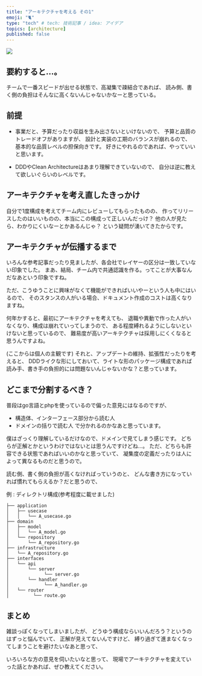 ```yaml
---
title: "アーキテクチャを考える その1"
emoji: "🐈"
type: "tech" # tech: 技術記事 / idea: アイデア
topics: [architecture]
published: false
---
```


![](https://storage.googleapis.com/zenn-user-upload/b67910b78d6de5fa5e272c1c.jpeg)

## 要約すると...。
チームで一番スピードが出せる状態で、高凝集で疎結合であれば、
読み側、書く側の負担はそんなに高くないんじゃないかなーと思っている。

## 前提
- 事業だと、予算だったり収益を生み出さないといけないので、
予算と品質のトレードオフがありますが、
設計と実装の工期のバランスが崩れるので、
基本的な品質レベルの担保向きです。
好きにやれるのであれば、やっていいと思います。

- DDDやClean Architectureはあまり理解できていないので、
自分は逆に教えて欲しいぐらいのレベルです。


## アーキテクチャを考え直したきっかけ
自分で1度構成を考えてチーム内にレビューしてもらったものの、
作ってリリースしたのはいいものの、本当にこの構成って正しいんだっけ？
他の人が見たら、わかりにくいなーとかあるんじゃ？
という疑問が湧いてきたからです。


## アーキテクチャが伝播するまで
いろんな参考記事だったり見ましたが、各会社でレイヤーの区分は一致していない印象でした。
まあ、結局、チーム内で共通認識を作る。ってことが大事なんだなあという印象ですね。

ただ、こうゆうことに興味がなくて機能ができればいいやーという人も中にはいるので、
そのスタンスの人がいる場合、ドキュメント作成のコストは高くなりますね。

何年かすると、最初にアーキテクチャを考えても、
退職や異動で作った人がいなくなり、構成は崩れていってしまうので、
ある程度縛れるようにしないといけないと思っているので、
難易度が高いアーキテクチャは採用しにくくなると思うんですよね。

(ここからは個人の主観です)
それと、アップデートの維持、拡張性だったりを考えると、
DDDライクな形にしておいて、ライトな形のパッケージ構成であれば
読み手、書き手の負担的には問題ないんじゃないかな？と思っています。

## どこまで分割するべき？
普段はgo言語とphpを使っているので偏った意見にはなるのですが、

- 構造体、インターフェース部分から読む人
- ドメインの括りで読む人
で分かれるのかなあと思っています。

僕はざっくり理解しているだけなので、ドメインで見てしまう感じです。
どちらが正解とかというわけではないとは思うんですけどね...。
ただ、どちらも許容できる状態であればいいのかなと思っていて、
凝集度の定義だったりは人によって異なるものだと思うので。

読む側、書く側の負担が高くなければっていうのと、
どんな書き方になっていれば慣れてもらえるか？だと思うので、

例 : ディレクトリ構成(参考程度に載せました)
```
├── application
│   ├── usecase
│   │   └── A_usecase.go
├── domain
│   ├── model
│   │   └── A_model.go
│   └── repository
│       └── A_repository.go
├── infrastructure
│   └── A_repository.go
├── interfaces
│   └── api
│       └── server
│             └── server.go
│       └── handler
│             └── A_handler.go
│	└── router
│	      └── route.go

```


## まとめ
雑談っぽくなってしまいましたが、
どうゆう構成ならいいんだろう？というのはずっと悩んでいて、
正解が見えてないんですけど、
縛り過ぎて進まなくなってしまうことを避けたいなあと思って、

いろいろな方の意見を伺いたいなと思って、
現場でアーキテクチャを変えていった話とかあれば、ぜひ教えてください。


